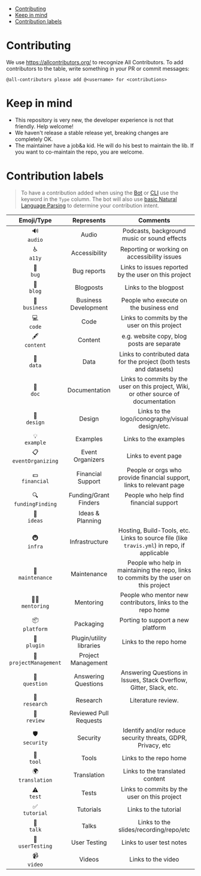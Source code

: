<!-- START doctoc generated TOC please keep comment here to allow auto update -->
<!-- DON'T EDIT THIS SECTION, INSTEAD RE-RUN doctoc TO UPDATE -->


- [Contributing](#contributing)
- [Keep in mind](#keep-in-mind)
- [Contribution labels](#contribution-labels)

<!-- END doctoc generated TOC please keep comment here to allow auto update -->

# Contributing

We use https://allcontributors.org/ to recognize All Contributors. To add contributors to the table, write something in your PR or commit messages:

```
@all-contributors please add @<username> for <contributions>
```

# Keep in mind

- This repository is very new, the developer experience is not that friendly. Help welcome!
- We haven't release a stable release yet, breaking changes are completely OK.
- The maintainer have a job&a kid. He will do his best to maintain the lib. If you want to co-maintain the repo, you are welcome.

# Contribution labels

> To have a contribution added when using the [Bot](https://allcontributors.org/docs/en/bot/overview) or [CLI](https://allcontributors.org/docs/en/cli/overview) use the keyword in the `Type` column. The bot will also use [basic Natural Language Parsing](https://github.com/all-contributors/app/blob/master/lib/parse-comment.js) to determine your contribution intent.

|          Emoji/Type          |        Represents        |                                          Comments                                          |
| :--------------------------: | :----------------------: | :----------------------------------------------------------------------------------------: |
|      🔊 <br /> `audio`       |          Audio           |                        Podcasts, background music or sound effects                         |
|      ♿️ <br /> `a11y`       |      Accessibility       |                        Reporting or working on accessibility issues                        |
|       🐛 <br /> `bug`        |       Bug reports        |                    Links to issues reported by the user on this project                    |
|       📝 <br /> `blog`       |        Blogposts         |                                   Links to the blogpost                                    |
|     💼 <br /> `business`     |   Business Development   |                           People who execute on the business end                           |
|       💻 <br /> `code`       |           Code           |                        Links to commits by the user on this project                        |
|      🖋 <br /> `content`      |         Content          |                         e.g. website copy, blog posts are separate                         |
|       🔣 <br /> `data`       |           Data           |            Links to contributed data for the project (both tests and datasets)             |
|       📖 <br /> `doc`        |      Documentation       |    Links to commits by the user on this project, Wiki, or other source of documentation    |
|      🎨 <br /> `design`      |          Design          |                      Links to the logo/iconography/visual design/etc.                      |
|     💡 <br /> `example`      |         Examples         |                                   Links to the examples                                    |
| 📋 <br /> `eventOrganizing`  |     Event Organizers     |                                    Links to event page                                     |
|    💵 <br /> `financial`     |    Financial Support     |            People or orgs who provide financial support, links to relevant page            |
|  🔍 <br /> `fundingFinding`  |  Funding/Grant Finders   |                           People who help find financial support                           |
|      🤔 <br /> `ideas`       |     Ideas & Planning     |                                                                                            |
|      🚇 <br /> `infra`       |      Infrastructure      | Hosting, Build-Tools, etc. Links to source file (like `travis.yml`) in repo, if applicable |
|   🚧 <br /> `maintenance`    |       Maintenance        |   People who help in maintaining the repo, links to commits by the user on this project    |
|   🧑‍🏫 <br /> `mentoring`   |        Mentoring         |                 People who mentor new contributors, links to the repo home                 |
|     📦 <br /> `platform`     |        Packaging         |                             Porting to support a new platform                              |
|      🔌 <br /> `plugin`      | Plugin/utility libraries |                                   Links to the repo home                                   |
| 📆 <br/> `projectManagement` |    Project Management    |                                                                                            |
|     💬 <br /> `question`     |   Answering Questions    |             Answering Questions in Issues, Stack Overflow, Gitter, Slack, etc.             |
|     🔬 <br /> `research`     |         Research         |                                     Literature review.                                     |
|      👀 <br /> `review`      |  Reviewed Pull Requests  |                                                                                            |
|     🛡️ <br /> `security`     |         Security         |                Identify and/or reduce security threats, GDPR, Privacy, etc                 |
|       🔧 <br /> `tool`       |          Tools           |                                   Links to the repo home                                   |
|   🌍 <br /> `translation`    |       Translation        |                              Links to the translated content                               |
|       ⚠️ <br /> `test`       |          Tests           |                        Links to commits by the user on this project                        |
|     ✅ <br /> `tutorial`     |        Tutorials         |                                   Links to the tutorial                                    |
|       📢 <br /> `talk`       |          Talks           |                           Links to the slides/recording/repo/etc                           |
|   📓 <br /> `userTesting`    |       User Testing       |                                  Links to user test notes                                  |
|      📹 <br /> `video`       |          Videos          |                                     Links to the video                                     |
